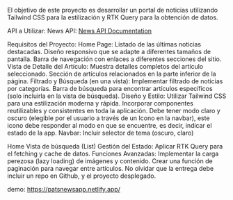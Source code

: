 El objetivo de este proyecto es desarrollar un portal de noticias utilizando Tailwind CSS para la estilización y RTK Query para la obtención de datos. 

API a Utilizar:
News API: [News API Documentation](https://www.newsapi.ai/documentation?tab=introduction)

Requisitos del Proyecto:
Home Page:
Listado de las últimas noticias destacadas.
Diseño responsivo que se adapte a diferentes tamaños de pantalla.
Barra de navegación con enlaces a diferentes secciones del sitio.
Vista de Detalle del Artículo:
Muestra detalles completos del artículo seleccionado.
Sección de artículos relacionados en la parte inferior de la página.
Filtrado y Búsqueda (en una vista):
Implementar filtrado de noticias por categorías.
Barra de búsqueda para encontrar artículos específicos (solo incluirla en la vista de búsqueda).
Diseño y Estilo:
Utilizar Tailwind CSS para una estilización moderna y rápida.
Incorporar componentes reutilizables y consistentes en toda la aplicación.
Debe tener modo claro y oscuro (elegible por el usuario a través de un Icono en la navbar), este icono debe responder al modo en que se encuentre, es decir, indicar el estado de la app.
Navbar: 
Incluir selector de tema (oscuro, claro)


Home
Vista de búsqueda (List)
Gestión del Estado:
Aplicar RTK Query para el fetching y cache de datos.
Funciones Avanzadas:
Implementar la carga perezosa (lazy loading) de imágenes y contenido.
Crear una función de paginación para navegar entre artículos.
No olvidar que la entrega debe incluir un repo en Github, y el proyecto desplegado.

demo: https://patsnewsapp.netlify.app/
